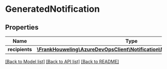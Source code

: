 # GeneratedNotification

## Properties
Name | Type | Description | Notes
------------ | ------------- | ------------- | -------------
**recipients** | [**\FrankHouweling\AzureDevOpsClient\Notification\Model\DiagnosticIdentity[]**](DiagnosticIdentity.md) |  | [optional] 

[[Back to Model list]](../README.md#documentation-for-models) [[Back to API list]](../README.md#documentation-for-api-endpoints) [[Back to README]](../README.md)



